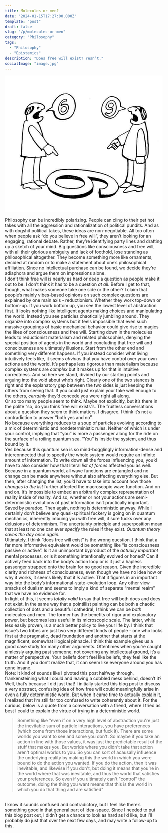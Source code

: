 ```yaml
---
title: Molecules or men?
date: "2024-01-15T17:27:00.000Z"
template: "post"
draft: false
slug: "/p/molecules-or-men"
category: "Philosophy"
tags:
  - "Philosophy"
  - "Epistemics"
description: "Does free will exist? Yesn’t."
socialImage: "image.jpg"
---
```


![Fucking perspective again, bing image creator](image.jpg)  

Philosophy can be incredibly polarizing. People can cling to their pet hot takes with all the aggression and rationalization of political pundits. And as with dogshit political takes, these ideas are non-negotiable. All too often when people ask “do you believe in free will”, they aren’t looking for an engaging, rational debate. Rather, they’re identifying party lines and drafting up a sketch of your mind. Big questions like consciousness and free will, with all their glorious ambiguity and lack of foothold, lose standing as philosophical altogether. They become something more like ornaments, decided at random or to make a statement about one’s philosophical affiliation. Since no intellectual purchase can be found, we decide they’re adiaphora and argue them on impressions alone.  
I don't think free will is nearly as hard or deep a question as people make it out to be. I don’t think it has to be a question *at all*. Before I get to that, though, what makes someone take one side or the other? I claim that people’s mainly vibes-based opinions on such complex questions are explained by one main axis - reductionism. Whether they work top-down or bottom-up. If you work bottom up, you see the lowest level of abstraction first. It looks nothing like intelligent agents making choices and manipulating the world. Instead you see particles chaotically jumbling around. They organize into complex systems but it feels impossible that even such massive groupings of basic mechanical behavior could give rise to magics the likes of consciousness and free will. Starting down in the molecules leads to reductionist materialism and related philosophies, denying the special position of agents in the world and concluding that free will and consciousness are ultimately illusions. Start from the other end and something very different happens. If you instead consider what living intuitively feels like, it seems *obvious* that you have control over your own actions and the world. It’s perhaps less rigorous than materialism because complex systems are *complex* but it makes up for that in intuitive correctness. And so here we stand, divided by our starting points and arguing into the void about who’s right. Clearly one of the two stances is right and the explanatory gap between the two sides is just keeping the others from seeing that. If you could just explain your take well enough to the others, *certainly* they’d concede you were right all along.  
Or so too many people seem to think. Maybe not explicitly, but it’s there in the polite “so, do you think free will exists”s. The fruitless conversations about a question they seem to think matters. I disagree. I think it’s not a contradiction to answer “both yes and no”.  
No because everything reduces to a soup of particles evolving according to a mix of deterministic and nondeterministic rules. Neither of which is under your control, implying that “you” is more a passenger along for the ride on the surface of a roiling quantum sea. “You” is inside the system, and thus bound by it.  
Yes because this quantum sea is so mind-bogglingly information-dense and interconnected that to specify the whole system would require an infinite amount of information. To write down all the forces influencing you, you’d have to also consider how that literal *list of forces* affected you as well. Because in a quantum world, all wave functions are entangled and no change can be made anywhere without also affecting everything else. But then, after changing the list, you’d have to take into account how those *changes to the list* further affected the macroscopic wave function. And on and on. It’s impossible to embed an arbitrarily complex representation of reality inside of reality. And so, whether or not your actions are semi-deterministic evolutions of past information isn’t practically important. Saved by paradox. Then again, nothing is deterministic anyway. While I certainly don’t believe any quasi-spiritual fuckery is going on in quantum mechanics, inherently imbuing you with free will, it sure fucks over any delusions of determinism. The uncertainty principle and superposition mean that at least no one can ever *specify* the rules if they exist. *Quantum theory saves the day once again.*  
Ultimately, I think “does free will exist” is the wrong question. I think that a far more informative equivalent would be something like “is consciousness passive or active”. Is it an unimportant byproduct of the *actually important* mental processes, or is it something intentionally evolved or honed? Can it actively feed back into the body’s action loop or is it just a hapless passenger strapped onto the brain for no good reason. Given the incredible clarity and richness of consciousness, even though we have no idea how or why it works, it seems likely that it *is* active. That it figures in an important way into the body’s informational-state-evolution loop. Any other view smacks of dualism and seems to imply a kind of separate “mental realm” that we have no evidence for.  
In light of this, it seems *totally valid* to say that free will both does and does not exist. In the same way that a pointillist painting can be both a chaotic collection of dots and a beautiful cathedral, I think we can be *both* molecules and men. The former has the benefits of rigor and explanatory power, but becomes less useful in its microscopic scale. The latter, while less easily proven, is a much better policy to live your life by. I think that issue’s two tribes are just two very different kinds of people - one who looks first at the pragmatic, dead foundation and another that starts at the magnificent, somewhat illogical pinnacle. I think this example gives us a good case study for many other arguments. Oftentimes when you’re caught aimlessly arguing past someone, not covering any intellectual ground, it’s a matter of perspective. Your beliefs don’t feel like beliefs, they feel like the truth. And if you don’t realize that, it can seem like everyone around you has gone insane.  
Note: It kind of sounds like I pivoted this post halfway through, frankensteining what I could and leaving a cobbled mess behind, doesn’t it? Well, that’s because I did just that! I initially started this blog post to discuss a very abstract, confusing idea of how free will could meaningfully arise in even a fully deterministic world. But when it came time to actually explain it, I realized that I’m still far too confused to write coherently about it. For the curious, below is a quote from a conversation with a friend, where I tried as best I could to explain the virtue of trying in a deterministic world.   
> Something like "even if on a very high level of abstraction you're just the inevitable sum of particle interactions, you have preferences (which come from those interactions, but fuck it). There are some worlds you want to see and some you don't. So maybe if you take an action in line with those values, it was just the predictable result of the stuff that makes you. But worlds where you didn't take that action aren't optimal worlds to you. So you can sort of acausally influence the underlying reality by making this the world in which you were bound to do the action you wanted. If you do the action, then it was inevitable, and likewise if you don't, but doing it means that you're in the world where that was inevitable, and thus the world that satisfies your preferences. So even if you ultimately can't "control" the outcome, doing the thing you want means that this is the world in which you do that thing and are satisfied"
<br>
I know it sounds confused and contradictory, but I feel like there’s something good in that general part of idea-space. Since I needed to put this blog post out, I didn’t get a chance to look as hard as I’d like, but I’ll probably do just that over the next few days, and may write a follow-up to this.
